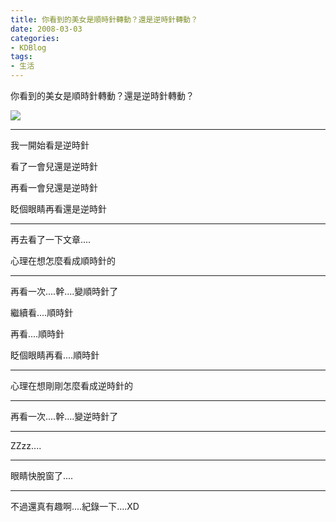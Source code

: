 ```yaml
---
title: 你看到的美女是順時針轉動？還是逆時針轉動？
date: 2008-03-03
categories:
- KDBlog
tags:
- 生活
---
```

你看到的美女是順時針轉動？還是逆時針轉動？



![]({{urls.media}}/KDBlog/2008/03/03/image001sg2.gif)

---

我一開始看是逆時針

看了一會兒還是逆時針

再看一會兒還是逆時針

眨個眼睛再看還是逆時針

---

再去看了一下文章....

心理在想怎麼看成順時針的

---

再看一次....幹....變順時針了

繼續看....順時針

再看....順時針

眨個眼睛再看....順時針

---

心理在想剛剛怎麼看成逆時針的

---

再看一次....幹....變逆時針了

---

ZZzz....

---

眼睛快脫窗了....

---

不過還真有趣啊....紀錄一下....XD

